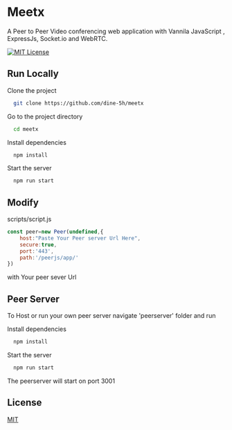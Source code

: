 
# Meetx

A Peer to Peer Video conferencing web application with Vannila JavaScript , ExpressJs, Socket.io and WebRTC.

[![MIT License](https://img.shields.io/badge/License-MIT-green.svg)](https://choosealicense.com/licenses/mit/)



## Run Locally

Clone the project

```bash
  git clone https://github.com/dine-5h/meetx
```

Go to the project directory

```bash
  cd meetx
```

Install dependencies

```bash
  npm install
```

Start the server

```bash
  npm run start
```


## Modify

scripts/script.js 

```javascript
const peer=new Peer(undefined,{
	host:"Paste Your Peer server Url Here",
	secure:true,
	port:'443',
	path:'/peerjs/app/'
})
```

with Your peer sever Url
## Peer Server

To Host or run your own peer server navigate 'peerserver' folder and run


Install dependencies

```bash
  npm install
```

Start the server

```bash
  npm run start
```

The peerserver will start on port 3001


## License

[MIT](https://choosealicense.com/licenses/mit/)

